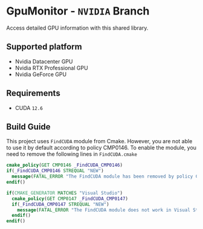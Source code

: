 # GpuMonitor - `NVIDIA` Branch
Access detailed GPU information with this shared library.

## Supported platform
- Nvidia Datacenter GPU
- Nvidia RTX Professional GPU
- Nvidia GeForce GPU

## Requirements
- CUDA `12.6`

## Build Guide
This project uses `FindCUDA` module from Cmake. However, you are not able to use it by default according to policy CMP0146.
To enable the module, you need to remove the following lines in `FindCUDA.cmake`
```cmake
cmake_policy(GET CMP0146 _FindCUDA_CMP0146)
if(_FindCUDA_CMP0146 STREQUAL "NEW")
  message(FATAL_ERROR "The FindCUDA module has been removed by policy CMP0146.")
endif()

if(CMAKE_GENERATOR MATCHES "Visual Studio")
  cmake_policy(GET CMP0147 _FindCUDA_CMP0147)
  if(_FindCUDA_CMP0147 STREQUAL "NEW")
    message(FATAL_ERROR "The FindCUDA module does not work in Visual Studio with policy CMP0147.")
  endif()
endif()
```
